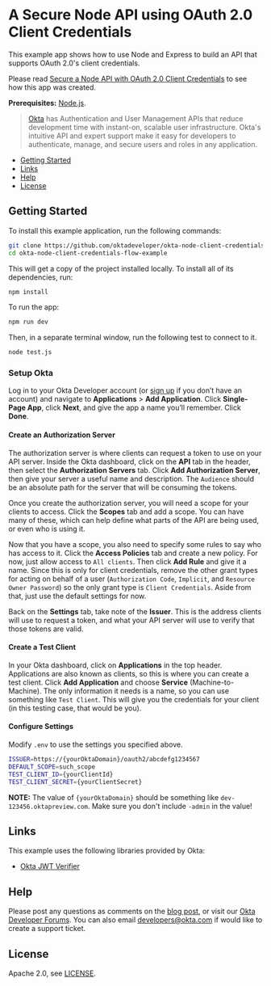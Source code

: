 # A Secure Node API using OAuth 2.0 Client Credentials

This example app shows how to use Node and Express to build an API that supports OAuth 2.0's client credentials. 

Please read [Secure a Node API with OAuth 2.0 Client Credentials](https://developer.okta.com/blog/2018/06/06/node-api-oauth-client-credentials) to see how this app was created.

**Prerequisites:** [Node.js](https://nodejs.org/).

> [Okta](https://developer.okta.com/) has Authentication and User Management APIs that reduce development time with instant-on, scalable user infrastructure. Okta's intuitive API and expert support make it easy for developers to authenticate, manage, and secure users and roles in any application.

* [Getting Started](#getting-started)
* [Links](#links)
* [Help](#help)
* [License](#license)

## Getting Started

To install this example application, run the following commands:

```bash
git clone https://github.com/oktadeveloper/okta-node-client-credentials-flow-example.git
cd okta-node-client-credentials-flow-example
```

This will get a copy of the project installed locally. To install all of its dependencies, run:

```bash
npm install
```

To run the app:
 
```bash
npm run dev
```

Then, in a separate terminal window, run the following test to connect to it.

```bash
node test.js
```

### Setup Okta

Log in to your Okta Developer account (or [sign up](https://developer.okta.com/signup/) if you don’t have an account) and navigate to **Applications** > **Add Application**. Click **Single-Page App**, click **Next**, and give the app a name you’ll remember. Click **Done**.

#### Create an Authorization Server

The authorization server is where clients can request a token to use on your API server. Inside the Okta dashboard, click on the **API** tab in the header, then select the **Authorization Servers** tab. Click **Add Authorization Server**, then give your server a useful name and description. The `Audience` should be an absolute path for the server that will be consuming the tokens.

Once you create the authorization server, you will need a scope for your clients to access. Click the **Scopes** tab and add a scope. You can have many of these, which can help define what parts of the API are being used, or even who is using it.

Now that you have a scope, you also need to specify some rules to say who has access to it. Click the **Access Policies** tab and create a new policy. For now, just allow access to `All clients`. Then click **Add Rule** and give it a name. Since this is only for client credentials, remove the other grant types for acting on behalf of a user (`Authorization Code`, `Implicit`, and `Resource Owner Password`) so the only grant type is `Client Credentials`. Aside from that, just use the default settings for now.

Back on the **Settings** tab, take note of the **Issuer**. This is the address clients will use to request a token, and what your API server will use to verify that those tokens are valid.

#### Create a Test Client

In your Okta dashboard, click on **Applications** in the top header. Applications are also known as clients, so this is where you can create a test client. Click **Add Application** and choose **Service** (Machine-to-Machine). The only information it needs is a name, so you can use something like `Test Client`. This will give you the credentials for your client (in this testing case, that would be you).

#### Configure Settings

Modify `.env` to use the settings you specified above.

```bash
ISSUER=https://{yourOktaDomain}/oauth2/abcdefg1234567
DEFAULT_SCOPE=such_scope
TEST_CLIENT_ID={yourClientId}
TEST_CLIENT_SECRET={yourClientSecret}
```

**NOTE:** The value of `{yourOktaDomain}` should be something like `dev-123456.oktapreview.com`. Make sure you don't include `-admin` in the value!

## Links

This example uses the following libraries provided by Okta:

* [Okta JWT Verifier](https://github.com/okta/okta-oidc-js/tree/master/packages/jwt-verifier)

## Help

Please post any questions as comments on the [blog post](https://developer.okta.com/blog/2018/06/06/node-api-oauth-client-credentials), or visit our [Okta Developer Forums](https://devforum.okta.com/). You can also email developers@okta.com if would like to create a support ticket.

## License

Apache 2.0, see [LICENSE](LICENSE).
